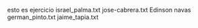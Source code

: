 esto es ejercicio
israel_palma.txt
jose-cabrera.txt
Edinson navas
german_pinto.txt
jaime_tapia.txt


